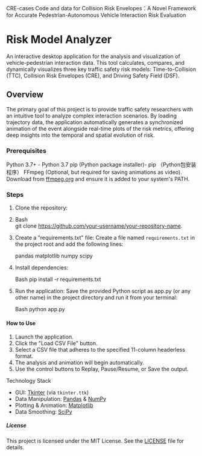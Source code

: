 CRE-cases
Code and data for Collision Risk Envelopes：A Novel Framework for Accurate Pedestrian-Autonomous Vehicle Interaction Risk Evaluation

# Risk Model Analyzer
An interactive desktop application for the analysis and visualization of vehicle-pedestrian interaction data. This tool calculates, compares, and dynamically visualizes three key traffic safety risk models: Time-to-Collision (TTC), Collision Risk Envelopes (CRE), and Driving Safety Field (DSF).

## Overview
The primary goal of this project is to provide traffic safety researchers with an intuitive tool to analyze complex interaction scenarios. By loading trajectory data, the application automatically generates a synchronized animation of the event alongside real-time plots of the risk metrics, offering deep insights into the temporal and spatial evolution of risk.


### Prerequisites
Python 3.7+   - Python 3.7
pip (Python package installer)- pip （Python包安装程序）
FFmpeg (Optional, but required for saving animations as video). Download from [ffmpeg.org](https://ffmpeg.org/download.html) and ensure it is added to your system's PATH.

### Steps
1.  Clone the repository:
2.  
    Bash  
    git clone https://github.com/your-username/your-repository-name.

3.  Create a "requirements.txt" file:
    Create a file named `requirements.txt` in the project root and add the following lines:
    
    pandas
    matplotlib
    numpy
    scipy
    
5.  Install dependencies:

    Bash
    pip install -r requirements.txt
    
4.  Run the application:
    Save the provided Python script as app.py (or any other name) in the project directory and run it from your terminal:

    Bash
    python app.py


#### How to Use

1.  Launch the application.
2.  Click the "Load CSV File" button.
3.  Select a CSV file that adheres to the specified 11-column headerless format.
4.  The analysis and animation will begin automatically.
5.  Use the control buttons to Replay, Pause/Resume, or Save the output.

Technology Stack

  - GUI: [Tkinter](https://docs.python.org/3/library/tkinter.html) (via `tkinter.ttk`)
  - Data Manipulation: [Pandas](https://pandas.pydata.org/) & [NumPy](https://numpy.org/)
  - Plotting & Animation: [Matplotlib](https://matplotlib.org/)
  - Data Smoothing: [SciPy](https://scipy.org/)

##### License

This project is licensed under the MIT License. See the [LICENSE](https://www.google.com/search?q=LICENSE) file for details.
